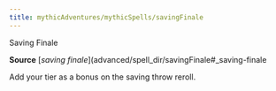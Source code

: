 ```yaml
---
title: mythicAdventures/mythicSpells/savingFinale
---
```

Saving Finale

**Source** [_saving finale_](advanced/spell_dir/savingFinale#_saving-finale

Add your tier as a bonus on the saving throw reroll.


